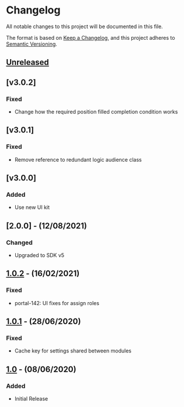 # Changelog

All notable changes to this project will be documented in this file.

The format is based on [Keep a Changelog](https://keepachangelog.com/en/1.0.0/),
and this project adheres to [Semantic Versioning](https://semver.org/spec/v2.0.0.html).

## [Unreleased]

## [v3.0.2]

### Fixed
- Change how the required position filled completion condition works

## [v3.0.1]

### Fixed
- Remove reference to redundant logic audience class

## [v3.0.0]

### Added
- Use new UI kit

## [2.0.0] - (12/08/2021)

### Changed
- Upgraded to SDK v5

## [1.0.2] - (16/02/2021)

### Fixed
- portal-142: UI fixes for assign roles

## [1.0.1] - (28/06/2020)

### Fixed
- Cache key for settings shared between modules

## [1.0] - (08/06/2020)

### Added
- Initial Release

[Unreleased]: https://github.com/bristol-su/assign-roles/compare/v1.0.2...HEAD
[1.0.2]: https://github.com/bristol-su/assign-roles/compare/v1.0.1...v1.0.2
[1.0.1]: https://github.com/bristol-su/assign-roles/compare/v1.0...v1.0.1
[1.0]: https://github.com/bristol-su/assign-roles/releases/tag/v1.0
